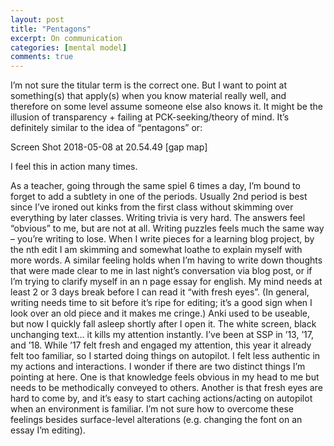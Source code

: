 ```yaml
---
layout: post
title: "Pentagons"
excerpt: On communication 
categories: [mental model]
comments: true
---
```

I’m not sure the titular term is the correct one. But I want to point at something(s) that apply(s) when you know material really well, and therefore on some level assume someone else also knows it. It might be the illusion of transparency + failing at PCK-seeking/theory of mind. It’s definitely similar to the idea of “pentagons” or:

Screen Shot 2018-05-08 at 20.54.49 [gap map]

I feel this in action many times.

As a teacher, going through the same spiel 6 times a day, I’m bound to forget to add a subtlety in one of the periods. Usually 2nd period is best since I’ve ironed out kinks from the first class without  skimming over everything by later classes.
Writing trivia is very hard. The answers feel “obvious” to me, but are not at all. Writing puzzles feels much the same way – you’re writing to lose.
When I write pieces for a learning blog project, by the nth edit I am skimming and somewhat loathe to explain myself with more words. A similar feeling holds when I’m having to write down thoughts that were made clear to me in last night’s conversation via blog post, or if I’m trying to clarify myself in an n page essay for english. My mind needs at least 2 or 3 days break before I can read it “with fresh eyes”. (In general, writing needs time to sit before it’s ripe for editing; it’s a good sign when I look over an old piece and it makes me cringe.)
Anki used to be useable, but now I quickly fall asleep shortly after I open it. The white screen, black unchanging text… it kills my attention instantly.
I’ve been at SSP in ’13, ’17, and ’18. While ’17 felt fresh and engaged my attention, this year it already felt too familiar, so I started doing things on autopilot. I felt less authentic in my actions and interactions.
I wonder if there are two distinct things I’m pointing at here. One is that knowledge feels obvious in my head to me but needs to be methodically conveyed to others. Another is that fresh eyes are hard to come by, and it’s easy to start caching actions/acting on autopilot when an environment is familiar. I’m not sure how to overcome these feelings besides surface-level alterations (e.g. changing the font on an essay I’m editing).

